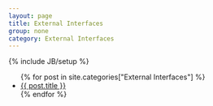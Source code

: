 ```yaml
---
layout: page
title: External Interfaces
group: none
category: External Interfaces
---
```

{% include JB/setup %}

<ul>
{% for post in site.categories["External Interfaces"] %}
  <li>
    <a href="{{BASE_PATH}}{{ post.url }}">{{ post.title }}</a>
  </li>
{% endfor %}
</ul>
